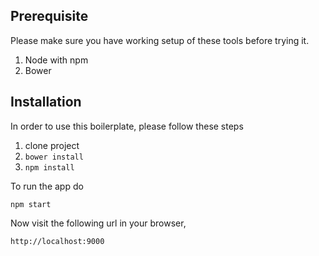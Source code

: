 ## Prerequisite
Please make sure you have working setup of these tools before trying it. 
 
 1. Node with npm
 2. Bower
 
## Installation
In order to use this boilerplate, please follow these steps

 1. clone project
 2. `bower install`
 3. `npm install`
 
 
To run the app do  
```
npm start 
```

Now visit the following url in your browser,
```
http://localhost:9000
```
 

